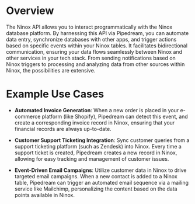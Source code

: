 # Overview

The Ninox API allows you to interact programmatically with the Ninox database platform. By harnessing this API via Pipedream, you can automate data entry, synchronize databases with other apps, and trigger actions based on specific events within your Ninox tables. It facilitates bidirectional communication, ensuring your data flows seamlessly between Ninox and other services in your tech stack. From sending notifications based on Ninox triggers to processing and analyzing data from other sources within Ninox, the possibilities are extensive.

# Example Use Cases

- **Automated Invoice Generation**: When a new order is placed in your e-commerce platform (like Shopify), Pipedream can detect this event, and create a corresponding invoice record in Ninox, ensuring that your financial records are always up-to-date.

- **Customer Support Ticketing Integration**: Sync customer queries from a support ticketing platform (such as Zendesk) into Ninox. Every time a support ticket is created, Pipedream creates a new record in Ninox, allowing for easy tracking and management of customer issues.

- **Event-Driven Email Campaigns**: Utilize customer data in Ninox to drive targeted email campaigns. When a new contact is added to a Ninox table, Pipedream can trigger an automated email sequence via a mailing service like Mailchimp, personalizing the content based on the data points available in Ninox.
